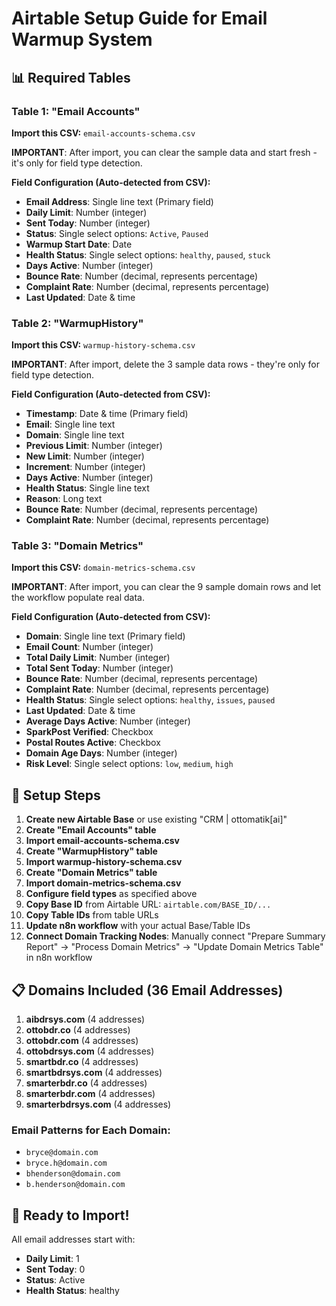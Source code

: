 # Airtable Setup Guide for Email Warmup System

## 📊 Required Tables

### Table 1: "Email Accounts"
**Import this CSV:** `email-accounts-schema.csv`

**IMPORTANT**: After import, you can clear the sample data and start fresh - it's only for field type detection.

**Field Configuration (Auto-detected from CSV):**
- **Email Address**: Single line text (Primary field)
- **Daily Limit**: Number (integer)
- **Sent Today**: Number (integer)
- **Status**: Single select options: `Active`, `Paused`
- **Warmup Start Date**: Date
- **Health Status**: Single select options: `healthy`, `paused`, `stuck`
- **Days Active**: Number (integer)
- **Bounce Rate**: Number (decimal, represents percentage)
- **Complaint Rate**: Number (decimal, represents percentage)
- **Last Updated**: Date & time

### Table 2: "WarmupHistory"
**Import this CSV:** `warmup-history-schema.csv`

**IMPORTANT**: After import, delete the 3 sample data rows - they're only for field type detection.

**Field Configuration (Auto-detected from CSV):**
- **Timestamp**: Date & time (Primary field)
- **Email**: Single line text  
- **Domain**: Single line text
- **Previous Limit**: Number (integer)
- **New Limit**: Number (integer) 
- **Increment**: Number (integer)
- **Days Active**: Number (integer)
- **Health Status**: Single line text
- **Reason**: Long text
- **Bounce Rate**: Number (decimal, represents percentage)
- **Complaint Rate**: Number (decimal, represents percentage)

### Table 3: "Domain Metrics"
**Import this CSV:** `domain-metrics-schema.csv`

**IMPORTANT**: After import, you can clear the 9 sample domain rows and let the workflow populate real data.

**Field Configuration (Auto-detected from CSV):**
- **Domain**: Single line text (Primary field)
- **Email Count**: Number (integer)
- **Total Daily Limit**: Number (integer)
- **Total Sent Today**: Number (integer)
- **Bounce Rate**: Number (decimal, represents percentage)
- **Complaint Rate**: Number (decimal, represents percentage)
- **Health Status**: Single select options: `healthy`, `issues`, `paused`
- **Last Updated**: Date & time
- **Average Days Active**: Number (integer)
- **SparkPost Verified**: Checkbox
- **Postal Routes Active**: Checkbox
- **Domain Age Days**: Number (integer)
- **Risk Level**: Single select options: `low`, `medium`, `high`

## 🔧 Setup Steps

1. **Create new Airtable Base** or use existing "CRM | ottomatik[ai]"
2. **Create "Email Accounts" table**
3. **Import email-accounts-schema.csv** 
4. **Create "WarmupHistory" table**
5. **Import warmup-history-schema.csv**
6. **Create "Domain Metrics" table**
7. **Import domain-metrics-schema.csv**
8. **Configure field types** as specified above
9. **Copy Base ID** from Airtable URL: `airtable.com/BASE_ID/...`
10. **Copy Table IDs** from table URLs
11. **Update n8n workflow** with your actual Base/Table IDs
12. **Connect Domain Tracking Nodes**: Manually connect "Prepare Summary Report" → "Process Domain Metrics" → "Update Domain Metrics Table" in n8n workflow

## 📋 Domains Included (36 Email Addresses)

1. **aibdrsys.com** (4 addresses)
2. **ottobdr.co** (4 addresses)
3. **ottobdr.com** (4 addresses)
4. **ottobdrsys.com** (4 addresses)
5. **smartbdr.co** (4 addresses)
6. **smartbdrsys.com** (4 addresses)
7. **smarterbdr.co** (4 addresses)
8. **smarterbdr.com** (4 addresses)
9. **smarterbdrsys.com** (4 addresses)

### Email Patterns for Each Domain:
- `bryce@domain.com`
- `bryce.h@domain.com`
- `bhenderson@domain.com`
- `b.henderson@domain.com`

## 🚀 Ready to Import!

All email addresses start with:
- **Daily Limit**: 1
- **Sent Today**: 0  
- **Status**: Active
- **Health Status**: healthy
